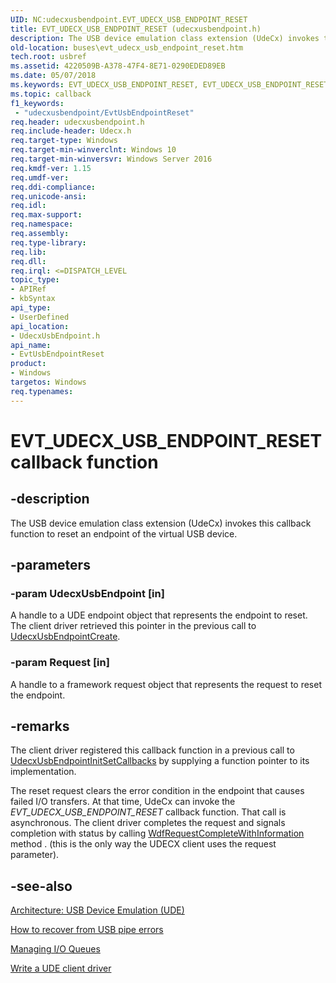 ```yaml
---
UID: NC:udecxusbendpoint.EVT_UDECX_USB_ENDPOINT_RESET
title: EVT_UDECX_USB_ENDPOINT_RESET (udecxusbendpoint.h)
description: The USB device emulation class extension (UdeCx) invokes this callback function to reset an endpoint of the virtual USB device.
old-location: buses\evt_udecx_usb_endpoint_reset.htm
tech.root: usbref
ms.assetid: 4220509B-A378-47F4-8E71-0290EDED89EB
ms.date: 05/07/2018
ms.keywords: EVT_UDECX_USB_ENDPOINT_RESET, EVT_UDECX_USB_ENDPOINT_RESET callback, EvtUsbEndpointReset, EvtUsbEndpointReset callback function [Buses], buses.evt_udecx_usb_endpoint_reset, udecxusbendpoint/EvtUsbEndpointReset
ms.topic: callback
f1_keywords:
 - "udecxusbendpoint/EvtUsbEndpointReset"
req.header: udecxusbendpoint.h
req.include-header: Udecx.h
req.target-type: Windows
req.target-min-winverclnt: Windows 10
req.target-min-winversvr: Windows Server 2016
req.kmdf-ver: 1.15
req.umdf-ver: 
req.ddi-compliance: 
req.unicode-ansi: 
req.idl: 
req.max-support: 
req.namespace: 
req.assembly: 
req.type-library: 
req.lib: 
req.dll: 
req.irql: <=DISPATCH_LEVEL
topic_type:
- APIRef
- kbSyntax
api_type:
- UserDefined
api_location:
- UdecxUsbEndpoint.h
api_name:
- EvtUsbEndpointReset
product:
- Windows
targetos: Windows
req.typenames: 
---
```


# EVT_UDECX_USB_ENDPOINT_RESET callback function


## -description


The USB device emulation class extension (UdeCx) invokes this callback function to reset an endpoint of the virtual USB device.


## -parameters




### -param UdecxUsbEndpoint [in]

A handle to a UDE endpoint object that represents the endpoint to reset. The client driver retrieved this pointer in the previous call to <a href="https://docs.microsoft.com/windows-hardware/drivers/ddi/udecxusbendpoint/nf-udecxusbendpoint-udecxusbendpointcreate">UdecxUsbEndpointCreate</a>.


### -param Request [in]

A handle to a framework request object that represents the request to reset the endpoint.


## -remarks



The client driver registered this callback function in a previous call to <a href="https://docs.microsoft.com/windows-hardware/drivers/ddi/udecxusbendpoint/nf-udecxusbendpoint-udecxusbendpointinitsetcallbacks">UdecxUsbEndpointInitSetCallbacks</a> by supplying a function pointer to its implementation.

The reset request clears the error condition in the endpoint that causes failed I/O transfers. At that time, UdeCx can invoke the  <i>EVT_UDECX_USB_ENDPOINT_RESET</i> callback function. That call is asynchronous. The client driver completes the request and signals completion with status by calling <a href="https://docs.microsoft.com/windows-hardware/drivers/ddi/wdfrequest/nf-wdfrequest-wdfrequestcompletewithinformation">WdfRequestCompleteWithInformation</a> method .  (this is the only way the UDECX client uses the request parameter).





## -see-also




<a href="https://docs.microsoft.com/windows-hardware/drivers/usbcon/">Architecture: USB Device Emulation (UDE)</a>



<a href="https://docs.microsoft.com/windows-hardware/drivers/usbcon/">How to recover from USB pipe errors</a>



<a href="https://docs.microsoft.com/windows-hardware/drivers/wdf/managing-i-o-queues">Managing I/O Queues</a>



<a href="https://docs.microsoft.com/windows-hardware/drivers/usbcon/">Write a UDE client driver</a>
 

 


